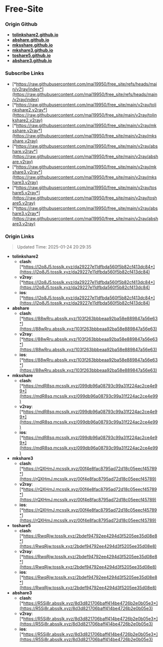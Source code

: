 # Free-Site

### Origin Github

- [**tolinkshare2.github.io**](https://github.com/tolinkshare2/tolinkshare2.github.io)
- [**abshare.github.io**](https://github.com/abshare/abshare.github.io)
- [**mksshare.github.io**](https://github.com/mksshare/mksshare.github.io)
- [**mkshare3.github.io**](https://github.com/mkshare3/mkshare3.github.io)
- [**toshare5.github.io**](https://github.com/toshare5/toshare5.github.io)
- [**abshare3.github.io**](https://github.com/abshare3/abshare3.github.io)

### Subscribe Links

- [*https://raw.githubusercontent.com/mai19950/free_site/refs/heads/main/v2ray/index*](https://raw.githubusercontent.com/mai19950/free_site/refs/heads/main/v2ray/index)
- [*https://raw.githubusercontent.com/mai19950/free_site/main/v2ray/tolinkshare2.v2ray*](https://raw.githubusercontent.com/mai19950/free_site/main/v2ray/tolinkshare2.v2ray)
- [*https://raw.githubusercontent.com/mai19950/free_site/main/v2ray/mksshare.v2ray*](https://raw.githubusercontent.com/mai19950/free_site/main/v2ray/mksshare.v2ray)
- [*https://raw.githubusercontent.com/mai19950/free_site/main/v2ray/abshare.v2ray*](https://raw.githubusercontent.com/mai19950/free_site/main/v2ray/abshare.v2ray)
- [*https://raw.githubusercontent.com/mai19950/free_site/main/v2ray/mkshare3.v2ray*](https://raw.githubusercontent.com/mai19950/free_site/main/v2ray/mkshare3.v2ray)
- [*https://raw.githubusercontent.com/mai19950/free_site/main/v2ray/toshare5.v2ray*](https://raw.githubusercontent.com/mai19950/free_site/main/v2ray/toshare5.v2ray)
- [*https://raw.githubusercontent.com/mai19950/free_site/main/v2ray/abshare3.v2ray*](https://raw.githubusercontent.com/mai19950/free_site/main/v2ray/abshare3.v2ray)

### Origin Links

> Updated Time: 2025-01-24 20:29:35

- **tolinkshare2**
  - **clash**: [*https://l2p8J5.tosslk.xyz/da29227e11dfbda560f5b82cf413dc84*](https://l2p8J5.tosslk.xyz/da29227e11dfbda560f5b82cf413dc84)
  - **v2ray**: [*https://l2p8J5.tosslk.xyz/da29227e11dfbda560f5b82cf413dc84*](https://l2p8J5.tosslk.xyz/da29227e11dfbda560f5b82cf413dc84)
  - **ios**: [*https://l2p8J5.tosslk.xyz/da29227e11dfbda560f5b82cf413dc84*](https://l2p8J5.tosslk.xyz/da29227e11dfbda560f5b82cf413dc84)
- **abshare**
  - **clash**: [*https://88wRru.absslk.xyz/103f263bbbeaa92ba58e889847a56e63*](https://88wRru.absslk.xyz/103f263bbbeaa92ba58e889847a56e63)
  - **v2ray**: [*https://88wRru.absslk.xyz/103f263bbbeaa92ba58e889847a56e63*](https://88wRru.absslk.xyz/103f263bbbeaa92ba58e889847a56e63)
  - **ios**: [*https://88wRru.absslk.xyz/103f263bbbeaa92ba58e889847a56e63*](https://88wRru.absslk.xyz/103f263bbbeaa92ba58e889847a56e63)
- **mksshare**
  - **clash**: [*https://mdR8sq.mcsslk.xyz/099db96a08793c99a31f224ac2ce4e99*](https://mdR8sq.mcsslk.xyz/099db96a08793c99a31f224ac2ce4e99)
  - **v2ray**: [*https://mdR8sq.mcsslk.xyz/099db96a08793c99a31f224ac2ce4e99*](https://mdR8sq.mcsslk.xyz/099db96a08793c99a31f224ac2ce4e99)
  - **ios**: [*https://mdR8sq.mcsslk.xyz/099db96a08793c99a31f224ac2ce4e99*](https://mdR8sq.mcsslk.xyz/099db96a08793c99a31f224ac2ce4e99)
- **mkshare3**
  - **clash**: [*https://rQXHmJ.mcsslk.xyz/00f4e8fac8795ad72d18c05eecf45789*](https://rQXHmJ.mcsslk.xyz/00f4e8fac8795ad72d18c05eecf45789)
  - **v2ray**: [*https://rQXHmJ.mcsslk.xyz/00f4e8fac8795ad72d18c05eecf45789*](https://rQXHmJ.mcsslk.xyz/00f4e8fac8795ad72d18c05eecf45789)
  - **ios**: [*https://rQXHmJ.mcsslk.xyz/00f4e8fac8795ad72d18c05eecf45789*](https://rQXHmJ.mcsslk.xyz/00f4e8fac8795ad72d18c05eecf45789)
- **toshare5**
  - **clash**: [*https://RwqRjw.tosslk.xyz/2bdef94792ee4294d3f5205ee35d08e8*](https://RwqRjw.tosslk.xyz/2bdef94792ee4294d3f5205ee35d08e8)
  - **v2ray**: [*https://RwqRjw.tosslk.xyz/2bdef94792ee4294d3f5205ee35d08e8*](https://RwqRjw.tosslk.xyz/2bdef94792ee4294d3f5205ee35d08e8)
  - **ios**: [*https://RwqRjw.tosslk.xyz/2bdef94792ee4294d3f5205ee35d08e8*](https://RwqRjw.tosslk.xyz/2bdef94792ee4294d3f5205ee35d08e8)
- **abshare3**
  - **clash**: [*https://R5Sj8r.absslk.xyz/8d3d821706baff414be4726b2e0b05e3*](https://R5Sj8r.absslk.xyz/8d3d821706baff414be4726b2e0b05e3)
  - **v2ray**: [*https://R5Sj8r.absslk.xyz/8d3d821706baff414be4726b2e0b05e3*](https://R5Sj8r.absslk.xyz/8d3d821706baff414be4726b2e0b05e3)
  - **ios**: [*https://R5Sj8r.absslk.xyz/8d3d821706baff414be4726b2e0b05e3*](https://R5Sj8r.absslk.xyz/8d3d821706baff414be4726b2e0b05e3)
